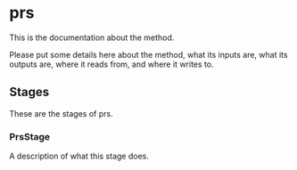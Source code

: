 # prs

This is the documentation about the method.

Please put some details here about the method, what its inputs are, what its
outputs are, where it reads from, and where it writes to.

## Stages

These are the stages of prs.

### PrsStage

A description of what this stage does.
